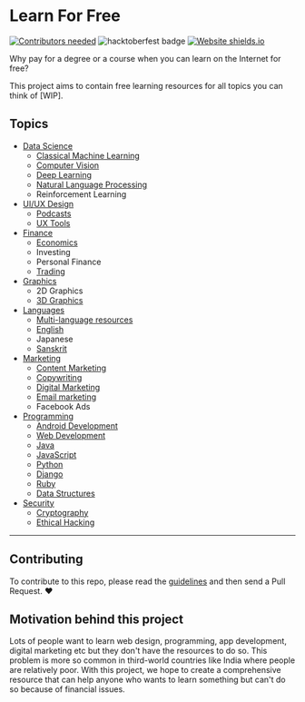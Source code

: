 # Learn For Free

[![Contributors needed](https://img.shields.io/badge/contributors-needed-yellow.svg)](CONTRIBUTING.md) ![hacktoberfest badge](https://img.shields.io/github/hacktoberfest/2019/aviaryan/learn-for-free)  [![Website shields.io](https://img.shields.io/website-up-down-green-red/http/shields.io.svg)](https://shreyateeza.github.io/learn-for-free/)

Why pay for a degree or a course when you can learn on the Internet for free? 

This project aims to contain free learning resources for all topics you can think of [WIP]. 

## Topics

* [Data Science](data_science.md)
	* [Classical Machine Learning](data_science.md#machine-learning)
	* [Computer Vision](data_science.md#computer-vision)
	* [Deep Learning](data_science.md#deep-learning)
	* [Natural Language Processing](data_science.md#natural-language-processing)
	* Reinforcement Learning
* [UI/UX Design](design.md)
	* [Podcasts](design.md#podcasts)
	* [UX Tools](design.md#ux-tools)
* [Finance](finance.md)
	* [Economics](finance.md#economics)
	* Investing
	* Personal Finance
	* [Trading](finance.md#trading)
* [Graphics](graphics.md)
	* 2D Graphics
	* [3D Graphics](graphics.md#3d-graphics)
* [Languages](languages.md)
	* [Multi-language resources](languages.md#multi)
	* [English](languages.md#english)
	* Japanese
	* [Sanskrit](languages.md#sanskrit)
* [Marketing](marketing.md)
	* [Content Marketing](marketing.md#content-marketing)
	* [Copywriting](marketing.md#copywriting)
	* [Digital Marketing](marketing.md#digital-marketing)
	* [Email marketing](marketing.md#email-marketing)
	* Facebook Ads
* [Programming](programming.md)
	* [Android Development](programming.md#android-development)
	* [Web Development](programming.md#web-development)
	* [Java](programming.md#java)
	* [JavaScript](programming.md#javascript)
	* [Python](programming.md#python)
	* [Django](programming.md#django)
	* [Ruby](programming.md#ruby)
	* [Data Structures](programming.md#DS)
* [Security](security.md)
	* [Cryptography](security.md#cryptography)
	* [Ethical Hacking](security.md#ethical-hacking)

------

## Contributing

To contribute to this repo, please read the [guidelines](CONTRIBUTING.md) and then send a Pull Request. ❤️

## Motivation behind this project

Lots of people want to learn web design, programming, app development, digital marketing etc but they don't have the resources to do so. This problem is more so common in third-world countries like India where people are relatively poor. With this project, we hope to create a comprehensive resource that can help anyone who wants to learn something but can't do so because of financial issues.
